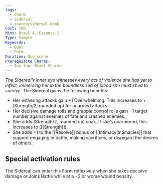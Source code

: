 ```yaml
---
tags:
  - charm
  - Sidereal
  - source/sidereal-book
Cost: 10m
Mins: Brawl 4, Essence 1
Type: Simple
Keywords:
  - Dual
  - Form
Duration: One scene
Prerequisite Charms:
  - Any four Brawl Charms
---
```

*The Sidereal’s inner eye witnesses every act of violence she has yet to inflict, immersing her in the boundless sea of blood she must shed to survive.*
The Sidereal gains the following benefits: 
- Her withering attacks gain +1 Overwhelming. This increases to +(Strength/2, rounded up) for unarmed attacks. 
- Her decisive damage rolls and grapple control rolls gain −1 target number against enemies of fate and crashed enemies. 
- She adds (Strength/2, rounded up) soak. If she’s unarmored, this increases to ([[Strength]]). 
- She adds +1 to the [[Resolve]] bonus of [[Intimacy|Intimacies]] that support engaging in battle, making sacrifices, or disregard the desires of others. 

## Special activation rules

The Sidereal can enter this Form reflexively when she takes decisive damage or Joins Battle while at a −2 or worse wound penalty.